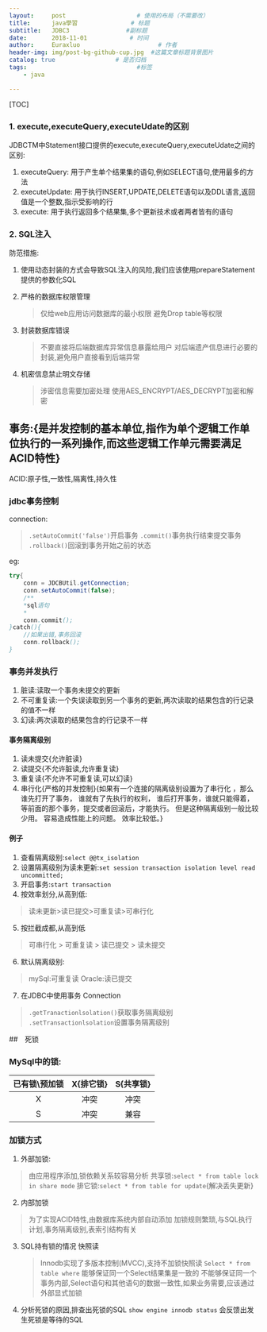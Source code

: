 ```yaml
---
layout:     post                    # 使用的布局（不需要改）
title:      java學習               # 标题 
subtitle:   JDBC3                #副标题
date:       2018-11-01            # 时间
author:     Euraxluo                      # 作者
header-img: img/post-bg-github-cup.jpg  #这篇文章标题背景图片
catalog: true                 # 是否归档
tags:                               #标签
    - java

---
```

[TOC]
### 1.  execute,executeQuery,executeUdate的区别
JDBCTM中Statement接口提供的execute,executeQuery,executeUdate之间的区别:
1. executeQuery:
    用于产生单个结果集的语句,例如SELECT语句,使用最多的方法
2. executeUpdate:
    用于执行INSERT,UPDATE,DELETE语句以及DDL语言,返回值是一个整数,指示受影响的行
3. execute:
    用于执行返回多个结果集,多个更新技术或者两者皆有的语句

### 2. SQL注入
防范措施:
1. 使用动态封装的方式会导致SQL注入的风险,我们应该使用prepareStatement提供的参数化SQL
2. 严格的数据库权限管理
	>仅给web应用访问数据库的最小权限
	>避免Drop table等权限

3. 封装数据库错误
	>不要直接将后端数据库异常信息暴露给用户
	>对后端遗产信息进行必要的封装,避免用户直接看到后端异常

4. 机密信息禁止明文存储
	>涉密信息需要加密处理
	>使用AES_ENCRYPT/AES_DECRYPT加密和解密

## 事务:{是并发控制的基本单位,指作为单个逻辑工作单位执行的一系列操作,而这些逻辑工作单元需要满足ACID特性}
ACID:原子性,一致性,隔离性,持久性  

### jdbc事务控制
connection:
>`.setAutoCommit('false')`开启事务
>`.commit()`事务执行结束提交事务
>`.rollback()`回滚到事务开始之前的状态

eg:
```java
try{
    conn = JDCBUtil.getConnection;
    conn.setAutoCommit(false);
    /**
    *sql语句
    * 
    conn.commit();
}catch(){
    //如果出错,事务回滚
    conn.rollback();
}
```

### 事务并发执行
1. 脏读:读取一个事务未提交的更新
2. 不可重复读:一个失误读取到另一个事务的更新,两次读取的结果包含的行记录的值不一样
3. 幻读:两次读取的结果包含的行记录不一样

#### 事务隔离级别

1. 读未提交{允许脏读}
2. 读提交{不允许脏读,允许重复读}
3. 重复读{不允许不可重复读,可以幻读}
4. 串行化{严格的并发控制}{如果有一个连接的隔离级别设置为了串行化 ，那么谁先打开了事务， 谁就有了先执行的权利， 谁后打开事务，谁就只能得着，等前面的那个事务，提交或者回滚后，才能执行。  但是这种隔离级别一般比较少用。 容易造成性能上的问题。 效率比较低。}

#### 例子
1. 查看隔离级别:`select @@tx_isolation`
2. 设置隔离级别为读未更新:`set session transaction isolation level read uncommitted;`
3. 开启事务:`start transaction`
4. 按效率划分,从高到低:
>读未更新>读已提交>可重复读>可串行化

5. 按拦截成都,从高到低
>可串行化 > 可重复读 > 读已提交 >  读未提交

6. 默认隔离级别:
>mySql:可重复读
>Oracle:读已提交

7. 在JDBC中使用事务
Connection
>`.getTranactionlsolation()`获取事务隔离级别
>`.setTransactionlsolation`设置事务隔离级别


##　死锁
### MySql中的锁:
|已有锁\预加锁|X{排它锁}|S{共享锁}|
|:--:|:--:|:--:|
|X|冲突|冲突|
|S|冲突|兼容|

### 加锁方式
1. 外部加锁:
>由应用程序添加,锁依赖关系较容易分析
>共享锁:`select * from table lock in share mode`
>排它锁:`select * from table for update`{解决丢失更新}

2. 内部加锁
>为了实现ACID特性,由数据库系统内部自动添加
>加锁规则繁琐,与SQL执行计划,事务隔离级别,表索引结构有关

3. SQL持有锁的情况
	快照读
	>Innodb实现了多版本控制(MVCC),支持不加锁快照读
	>`Select * from table where`
	>能够保证同一个Select结果集是一致的
	>不能够保证同一个事务内部,Select语句和其他语句的数据一致性,如果业务需要,应该通过外部显式加锁

4. 分析死锁的原因,排查出死锁的SQL
	`show engine innodb status`
	会反馈出发生死锁是等待的SQL
